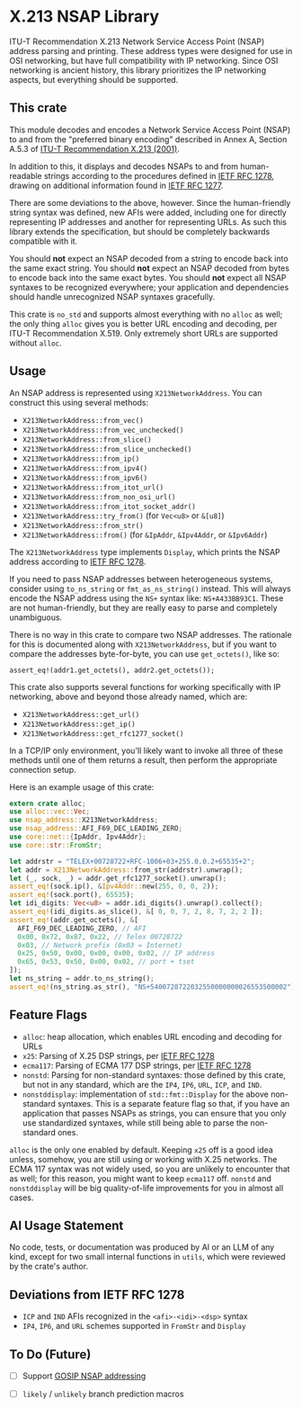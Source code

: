 # X.213 NSAP Library

ITU-T Recommendation X.213 Network Service Access Point (NSAP) address parsing
and printing. These address types were designed for use in OSI networking, but
have full compatibility with IP networking. Since OSI networking is ancient
history, this library prioritizes the IP networking aspects, but everything
should be supported.

## This crate

This module decodes and encodes a Network Service Access Point (NSAP) to and
from the "preferred binary encoding" described in Annex A, Section A.5.3 of
[ITU-T Recommendation X.213 (2001)](https://www.itu.int/rec/T-REC-X.213-200110-I/en).

In addition to this, it displays and decodes NSAPs to and from human-readable
strings according to the procedures defined in
[IETF RFC 1278](https://datatracker.ietf.org/doc/rfc1278/), drawing on
additional information found in
[IETF RFC 1277](https://datatracker.ietf.org/doc/html/rfc1277).

There are some deviations to the above, however. Since the human-friendly string
syntax was defined, new AFIs were added, including one for directly representing
IP addresses and another for representing URLs. As such this library extends the
specification, but should be completely backwards compatible with it.

You should **not** expect an NSAP decoded from a string to encode back into the
same exact string. You should **not** expect an NSAP decoded from bytes to
encode back into the same exact bytes. You should **not** expect all NSAP
syntaxes to be recognized everywhere; your application and dependencies should
handle unrecognized NSAP syntaxes gracefully.

This crate is `no_std` and supports almost everything with no `alloc` as well;
the only thing `alloc` gives you is better URL encoding and decoding, per
ITU-T Recommendation X.519. Only extremely short URLs are supported without
`alloc`.

## Usage

An NSAP address is represented using `X213NetworkAddress`. You can construct
this using several methods:

- `X213NetworkAddress::from_vec()`
- `X213NetworkAddress::from_vec_unchecked()`
- `X213NetworkAddress::from_slice()`
- `X213NetworkAddress::from_slice_unchecked()`
- `X213NetworkAddress::from_ip()`
- `X213NetworkAddress::from_ipv4()`
- `X213NetworkAddress::from_ipv6()`
- `X213NetworkAddress::from_itot_url()`
- `X213NetworkAddress::from_non_osi_url()`
- `X213NetworkAddress::from_itot_socket_addr()`
- `X213NetworkAddress::try_from()` (for `Vec<u8>` or `&[u8]`)
- `X213NetworkAddress::from_str()`
- `X213NetworkAddress::from()` (for `&IpAddr`, `&Ipv4Addr`, or `&Ipv6Addr`)

The `X213NetworkAddress` type implements `Display`, which prints the NSAP
address according to [IETF RFC 1278](https://datatracker.ietf.org/doc/rfc1278/).

If you need to pass NSAP addresses between heterogeneous systems, consider using
`to_ns_string` or `fmt_as_ns_string()` instead. This will always encode the
NSAP address using the `NS+` syntax like: `NS+A433BB93C1`. These are not
human-friendly, but they are really easy to parse and completely unambiguous.

There is no way in this crate to compare two NSAP addresses. The rationale for
this is documented along with `X213NetworkAddress`, but if you want to compare
the addresses byte-for-byte, you can use `get_octets()`, like so:

```rust,ignore
assert_eq!(addr1.get_octets(), addr2.get_octets());
```

This crate also supports several functions for working specifically with IP
networking, above and beyond those already named, which are:

- `X213NetworkAddress::get_url()`
- `X213NetworkAddress::get_ip()`
- `X213NetworkAddress::get_rfc1277_socket()`

In a TCP/IP only environment, you'll likely want to invoke all three of these
methods until one of them returns a result, then perform the appropriate
connection setup.

Here is an example usage of this crate:

```rust
extern crate alloc;
use alloc::vec::Vec;
use nsap_address::X213NetworkAddress;
use nsap_address::AFI_F69_DEC_LEADING_ZERO;
use core::net::{IpAddr, Ipv4Addr};
use core::str::FromStr;

let addrstr = "TELEX+00728722+RFC-1006+03+255.0.0.2+65535+2";
let addr = X213NetworkAddress::from_str(addrstr).unwrap();
let (_, sock, _) = addr.get_rfc1277_socket().unwrap();
assert_eq!(sock.ip(), &Ipv4Addr::new(255, 0, 0, 2));
assert_eq!(sock.port(), 65535);
let idi_digits: Vec<u8> = addr.idi_digits().unwrap().collect();
assert_eq!(idi_digits.as_slice(), &[ 0, 0, 7, 2, 8, 7, 2, 2 ]);
assert_eq!(addr.get_octets(), &[
  AFI_F69_DEC_LEADING_ZERO, // AFI
  0x00, 0x72, 0x87, 0x22, // Telex 00728722
  0x03, // Network prefix (0x03 = Internet)
  0x25, 0x50, 0x00, 0x00, 0x00, 0x02, // IP address
  0x65, 0x53, 0x50, 0x00, 0x02, // port + tset
]);
let ns_string = addr.to_ns_string();
assert_eq!(ns_string.as_str(), "NS+5400728722032550000000026553500002");
```

## Feature Flags

- `alloc`: heap allocation, which enables URL encoding and decoding for URLs
- `x25`: Parsing of X.25 DSP strings, per
  [IETF RFC 1278](https://datatracker.ietf.org/doc/html/rfc1278)
- `ecma117`: Parsing of ECMA 177 DSP strings, per
  [IETF RFC 1278](https://datatracker.ietf.org/doc/html/rfc1278)
- `nonstd`: Parsing for non-standard syntaxes: those defined by this crate, but
  not in any standard, which are the `IP4`, `IP6`, `URL`, `ICP`, and `IND`.
- `nonstddisplay`: implementation of `std::fmt::Display` for the above
  non-standard syntaxes. This is a separate feature flag so that, if you have an
  application that passes NSAPs as strings, you can ensure that you only use
  standardized syntaxes, while still being able to parse the non-standard ones.

`alloc` is the only one enabled by default. Keeping `x25` off is a good idea
unless, somehow, you are still using or working with X.25 networks. The ECMA 117
syntax was not widely used, so you are unlikely to encounter that as well; for
this reason, you might want to keep `ecma117` off. `nonstd` and `nonstddisplay`
will be big quality-of-life improvements for you in almost all cases.

## AI Usage Statement

No code, tests, or documentation was produced by AI or an LLM of any kind,
except for two small internal functions in `utils`, which were reviewed by the
crate's author.

## Deviations from IETF RFC 1278

- `ICP` and `IND` AFIs recognized in the `<afi>-<idi>-<dsp>` syntax
- `IP4`, `IP6`, and `URL` schemes supported in `FromStr` and `Display`

## To Do (Future)

- [ ] Support [GOSIP NSAP addressing](https://medium.com/@jacstech/jacs-nsap-structure-8cb9a809228b)
- [ ] `likely` / `unlikely` branch prediction macros

